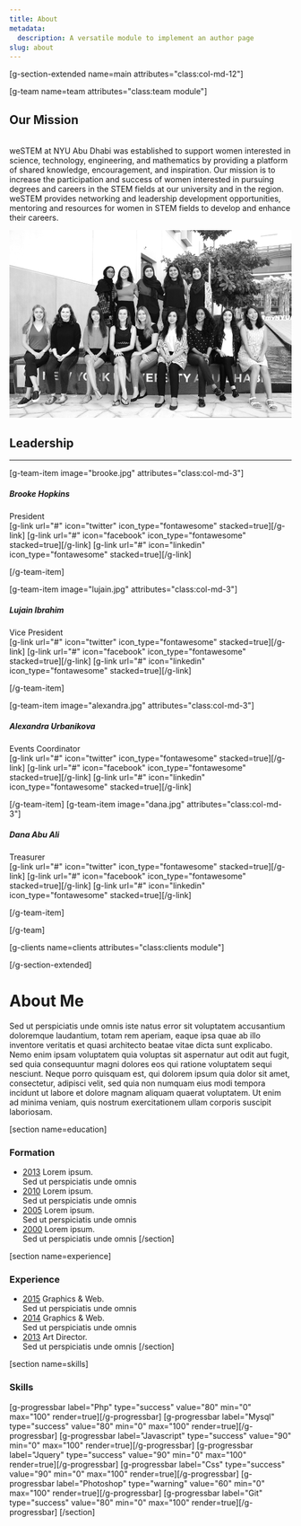 ```yaml
---
title: About
metadata:
  description: A versatile module to implement an author page
slug: about
---
```






[g-section-extended name=main attributes="class:col-md-12"]



 [g-team name=team attributes="class:team module"]

## Our Mission
<br>
weSTEM at NYU Abu Dhabi was established to support women interested in science, technology, engineering, and mathematics by providing a platform of shared knowledge, encouragement, and inspiration.
Our mission is to increase the participation and success of women interested in pursuing degrees and careers in the STEM fields at our university and in the region. weSTEM provides networking and leadership development opportunities, mentoring and resources for women in STEM fields to develop and enhance their careers.

![team](westem-team.jpg)
<br>

 ## Leadership


 ___

 [g-team-item image="brooke.jpg" attributes="class:col-md-3"]
 <div class="item-icon">
 <h5>Brooke Hopkins</h5>
 President
 </div>
 <div class="item-social">
 [g-link url="#" icon="twitter" icon_type="fontawesome" stacked=true][/g-link]
 [g-link url="#" icon="facebook" icon_type="fontawesome" stacked=true][/g-link]
 [g-link url="#" icon="linkedin" icon_type="fontawesome" stacked=true][/g-link]
 </div>

 [/g-team-item]

 [g-team-item image="lujain.jpg" attributes="class:col-md-3"]
 <div class="item-icon">
 <h5>Lujain Ibrahim</h5>
 Vice President
 </div>
 <div class="item-social">
 [g-link url="#" icon="twitter" icon_type="fontawesome" stacked=true][/g-link]
 [g-link url="#" icon="facebook" icon_type="fontawesome" stacked=true][/g-link]
 [g-link url="#" icon="linkedin" icon_type="fontawesome" stacked=true][/g-link]
 </div>

 [/g-team-item]

 [g-team-item image="alexandra.jpg" attributes="class:col-md-3"]
 <div class="item-icon">
 <h5>Alexandra Urbanikova</h5>
 Events Coordinator
 </div>
 <div class="item-social">
 [g-link url="#" icon="twitter" icon_type="fontawesome" stacked=true][/g-link]
 [g-link url="#" icon="facebook" icon_type="fontawesome" stacked=true][/g-link]
 [g-link url="#" icon="linkedin" icon_type="fontawesome" stacked=true][/g-link]
 </div>

 [/g-team-item]
 [g-team-item image="dana.jpg" attributes="class:col-md-3"]
 <div class="item-icon">
 <h5>Dana Abu Ali</h5>
 Treasurer
 </div>
 <div class="item-social">
 [g-link url="#" icon="twitter" icon_type="fontawesome" stacked=true][/g-link]
 [g-link url="#" icon="facebook" icon_type="fontawesome" stacked=true][/g-link]
 [g-link url="#" icon="linkedin" icon_type="fontawesome" stacked=true][/g-link]
 </div>

 [/g-team-item]

 [/g-team]

 [g-clients name=clients attributes="class:clients module"]








[/g-section-extended]



# About Me
Sed ut perspiciatis unde omnis iste natus error sit voluptatem accusantium doloremque laudantium, totam rem aperiam, eaque ipsa quae ab illo inventore veritatis et quasi architecto beatae vitae dicta sunt explicabo. Nemo enim ipsam voluptatem quia voluptas sit aspernatur aut odit aut fugit, sed quia consequuntur magni dolores eos qui ratione voluptatem sequi nesciunt. Neque porro quisquam est, qui dolorem ipsum quia dolor sit amet, consectetur, adipisci velit, sed quia non numquam eius modi tempora incidunt ut labore et dolore magnam aliquam quaerat voluptatem. Ut enim ad minima veniam, quis nostrum exercitationem ullam corporis suscipit laboriosam.

[section name=education]
### Formation

- [2013](#)
  Lorem ipsum.  
  Sed ut perspiciatis unde omnis
- [2010](#)
  Lorem ipsum.  
  Sed ut perspiciatis unde omnis
- [2005](#)
  Lorem ipsum.  
  Sed ut perspiciatis unde omnis  
- [2000](#)
  Lorem ipsum.  
  Sed ut perspiciatis unde omnis
[/section]

[section name=experience]
### Experience

- [2015](#)
  Graphics & Web.  
  Sed ut perspiciatis unde omnis
- [2014](#)
  Graphics & Web.  
  Sed ut perspiciatis unde omnis
- [2013](#)
  Art Director.   
  Sed ut perspiciatis unde omnis
[/section]

[section name=skills]
### Skills

[g-progressbar label="Php" type="success" value="80" min="0" max="100" render=true][/g-progressbar]
[g-progressbar label="Mysql" type="success" value="80" min="0" max="100" render=true][/g-progressbar]
[g-progressbar label="Javascript" type="success" value="90" min="0" max="100" render=true][/g-progressbar]
[g-progressbar label="Jquery" type="success" value="90" min="0" max="100" render=true][/g-progressbar]
[g-progressbar label="Css" type="success" value="90" min="0" max="100" render=true][/g-progressbar]
[g-progressbar label="Photoshop" type="warning" value="60" min="0" max="100" render=true][/g-progressbar]
[g-progressbar label="Git" type="success" value="80" min="0" max="100" render=true][/g-progressbar]
[/section]
